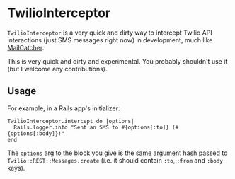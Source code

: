 TwilioInterceptor
====

`TwilioInterceptor` is a very quick and dirty way to intercept Twilio API interactions (just SMS messages right now) in development, much like [MailCatcher](http://mailcatcher.me).

This is very quick and dirty and experimental. You probably shouldn't use it (but I welcome any contributions).

Usage
---

For example, in a Rails app's initializer:

    TwilioInterceptor.intercept do |options|
      Rails.logger.info "Sent an SMS to #{options[:to]} (#{options[:body]})"
    end

The `options` arg to the block you give is the same argument hash passed to `Twilio::REST::Messages.create` (i.e. it should contain `:to`, `:from` and `:body` keys).
